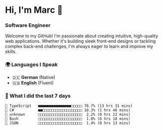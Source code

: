 # Hi, I'm Marc 👋 
### Software Engineer

Welcome to my GitHub! I'm passionate about creating intuitive, high-quality web applications. Whether it's building sleek front-end designs or tackling complex back-end challenges, I'm always eager to learn and improve my skills.  

### 🌍 Languages I Speak  
- 🇩🇪 **German** (Native)  
- 🇬🇧 **English** (Fluent)

### 🤯 What I did the last 7 days

```
🔷 TypeScript   ■■■■■■■■■■■■■■■□□□□□ 78.7% (13 hrs 31 mins)
🔷 C#           ■■□□□□□□□□□□□□□□□□□□ 10.3% (1 hrs 46 mins)
📄 unknown      □□□□□□□□□□□□□□□□□□□□  2.2% (0 hrs 22 mins)
📄 Bash         □□□□□□□□□□□□□□□□□□□□  1.8% (0 hrs 18 mins)
📄 JSON         □□□□□□□□□□□□□□□□□□□□  1.4% (0 hrs 13 mins)
```
